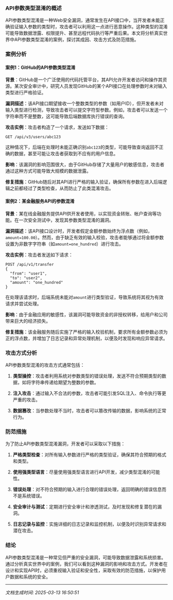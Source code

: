 ### API参数类型混淆的概述

API参数类型混淆是一种Web安全漏洞，通常发生在API接口中，当开发者未能正确验证输入参数的类型时，攻击者可以利用这一点进行恶意操作。这种类型的混淆可能导致数据泄露、权限提升、甚至远程代码执行等严重后果。本文将分析真实世界中API参数类型混淆的案例，探讨其成因、攻击方式及防范措施。

### 案例分析

#### 案例1：GitHub的API参数类型混淆

**背景**：GitHub是一个广泛使用的代码托管平台，其API允许开发者访问和操作其资源。某次安全审计中，研究人员发现GitHub的某个API接口在处理参数时未对输入类型进行严格验证。

**漏洞描述**：该API接口期望接收一个整数类型的参数（如用户ID），但开发者未对输入类型进行检测，导致攻击者可以提交字符型参数。例如，攻击者可以发送一个字符串而不是整数，这可能导致后端数据库执行错误的查询。

**攻击实例**：攻击者构造了一个请求，发送如下数据：

```http
GET /api/v3/users/abc123
```

这种情况下，后端在处理时未能正确识别`abc123`的类型，可能导致查询返回不正确的数据，甚至可能让攻击者获取到不应有的用户信息。

**影响**：该漏洞的影响范围很大，由于GitHub存储了大量用户的敏感信息，攻击者通过这种方式可能导致大规模的数据泄露。

**修复措施**：GitHub随后对其API进行严格的输入验证，确保所有参数在进入后端逻辑之前都经过了类型检查，从而防止了此类混淆攻击。

#### 案例2：某金融服务API的参数混淆

**背景**：某在线金融服务提供API供开发者使用，以实现资金转账、帐户查询等功能。在一次安全测试中，发现其参数类型混淆的漏洞。

**漏洞描述**：该API接口设计时，开发者假定金额参数始终为浮点数（例如，`amount=100.00`）。然而，由于缺乏有效的输入校验，攻击者能够通过将金额参数设置为非数字字符串（如`amount=one_hundred`）进行攻击。

**攻击实例**：攻击者发送如下请求：

```http
POST /api/v1/transfer
{
  "from": "user1",
  "to": "user2",
  "amount": "one_hundred"
}
```

在处理该请求时，后端系统未能对`amount`进行类型验证，导致系统将其视为有效请求并尝试处理。

**影响**：由于金融应用的敏感性，该漏洞可能导致资金的非授权转移，给用户和公司带来巨大的经济损失。

**修复措施**：该金融服务随后实施了严格的输入校验机制，要求所有金额参数必须为正的浮点数，并增加了日志记录和异常处理机制，以便及时发现和响应异常请求。

### 攻击方式分析

API参数类型混淆的攻击方式通常包括：

1. **类型操控**：攻击者利用系统对参数类型的错误处理，发送不符合预期类型的数据，如将字符串传递给期望为整数的参数。
  
2. **注入攻击**：通过输入不合法的参数，攻击者可能引发SQL注入、命令执行等更严重的攻击。

3. **数据篡改**：当参数处理不当时，攻击者可以篡改传输的数据，影响系统的正常行为。

### 防范措施

为了防止API参数类型混淆漏洞，开发者可以采取以下措施：

1. **严格类型检查**：对所有输入参数进行严格的类型验证，确保其符合预期的格式和类型。

2. **使用强类型语言**：尽量使用强类型语言进行API开发，减少类型混淆的可能性。

3. **错误处理**：对不符合预期的输入进行合理的错误处理，返回明确的错误信息而不是系统错误。

4. **安全审计与测试**：定期进行安全审计和渗透测试，及时发现和修复潜在的漏洞。

5. **日志记录与监控**：实施详细的日志记录和监控机制，以便及时识别异常请求和潜在攻击。

### 结论

API参数类型混淆是一种常见但严重的安全漏洞，可能导致数据泄露和系统损害。通过分析真实世界中的案例，我们可以看到这种漏洞的影响和攻击方式。开发者在设计和实现API时，必须重视输入验证和安全性，采取有效的防范措施，以保护用户数据和系统的安全。

---

*文档生成时间: 2025-03-13 16:50:51*












